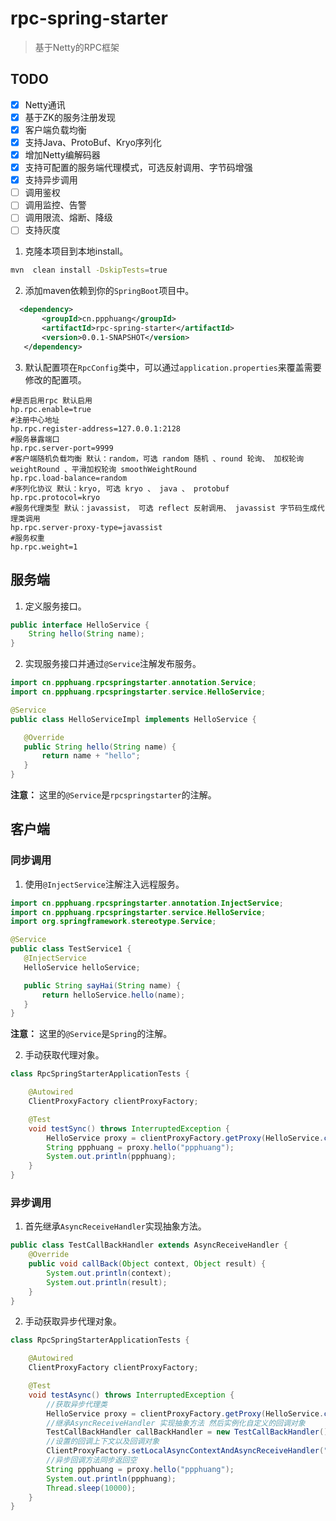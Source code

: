 # rpc-spring-starter

> 基于Netty的RPC框架

## TODO

- [X] Netty通讯
- [x] 基于ZK的服务注册发现
- [x] 客户端负载均衡
- [x] 支持Java、ProtoBuf、Kryo序列化
- [X] 增加Netty编解码器
- [x] 支持可配置的服务端代理模式，可选反射调用、字节码增强
- [x] 支持异步调用
- [ ] 调用鉴权
- [ ] 调用监控、告警
- [ ] 调用限流、熔断、降级
- [ ] 支持灰度

1. 克隆本项目到本地install。
```bash
mvn  clean install -DskipTests=true
```

2. 添加maven依赖到你的`SpringBoot`项目中。
 ```xml
   <dependency>
        <groupId>cn.ppphuang</groupId>
        <artifactId>rpc-spring-starter</artifactId>
        <version>0.0.1-SNAPSHOT</version>
    </dependency>
 ```

3. 默认配置项在`RpcConfig`类中，可以通过`application.properties`来覆盖需要修改的配置项。

```properties
#是否启用rpc 默认启用
hp.rpc.enable=true
#注册中心地址
hp.rpc.register-address=127.0.0.1:2128
#服务暴露端口
hp.rpc.server-port=9999
#客户端随机负载均衡 默认：random，可选 random 随机 、round 轮询、 加权轮询 weightRound 、平滑加权轮询 smoothWeightRound
hp.rpc.load-balance=random
#序列化协议 默认：kryo, 可选 kryo 、 java 、 protobuf
hp.rpc.protocol=kryo
#服务代理类型 默认：javassist， 可选 reflect 反射调用、 javassist 字节码生成代理类调用
hp.rpc.server-proxy-type=javassist
#服务权重
hp.rpc.weight=1
```

## 服务端

1. 定义服务接口。

```java
public interface HelloService {
    String hello(String name);
}
```

2. 实现服务接口并通过`@Service`注解发布服务。

 ```java
import cn.ppphuang.rpcspringstarter.annotation.Service;
import cn.ppphuang.rpcspringstarter.service.HelloService;

@Service
public class HelloServiceImpl implements HelloService {

    @Override
    public String hello(String name) {
        return name + "hello";
    }
}
 ```

**注意：** 这里的`@Service`是`rpcspringstarter`的注解。

## 客户端

### 同步调用

1. 使用`@InjectService`注解注入远程服务。

 ```java
import cn.ppphuang.rpcspringstarter.annotation.InjectService;
import cn.ppphuang.rpcspringstarter.service.HelloService;
import org.springframework.stereotype.Service;

@Service
public class TestService1 {
    @InjectService
    HelloService helloService;

    public String sayHai(String name) {
        return helloService.hello(name);
    }
}
 ```

**注意：** 这里的`@Service`是`Spring`的注解。

2. 手动获取代理对象。

```java
class RpcSpringStarterApplicationTests {

    @Autowired
    ClientProxyFactory clientProxyFactory;

    @Test
    void testSync() throws InterruptedException {
        HelloService proxy = clientProxyFactory.getProxy(HelloService.class);
        String ppphuang = proxy.hello("ppphuang");
        System.out.println(ppphuang);
    }
}
```

### 异步调用

1. 首先继承`AsyncReceiveHandler`实现抽象方法。

```java
public class TestCallBackHandler extends AsyncReceiveHandler {
    @Override
    public void callBack(Object context, Object result) {
        System.out.println(context);
        System.out.println(result);
    }
}
```

2. 手动获取异步代理对象。

```java
class RpcSpringStarterApplicationTests {

    @Autowired
    ClientProxyFactory clientProxyFactory;

    @Test
    void testAsync() throws InterruptedException {
        //获取异步代理类
        HelloService proxy = clientProxyFactory.getProxy(HelloService.class, true);
        //继承AsyncReceiveHandler 实现抽象方法 然后实例化自定义的回调对象
        TestCallBackHandler callBackHandler = new TestCallBackHandler();
        //设置的回调上下文以及回调对象
        ClientProxyFactory.setLocalAsyncContextAndAsyncReceiveHandler("context", callBackHandler);
        //异步回调方法同步返回空
        String ppphuang = proxy.hello("ppphuang");
        System.out.println(ppphuang);
        Thread.sleep(10000);
    }
}
```
